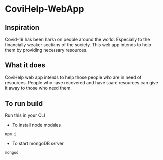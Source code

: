 # CoviHelp-WebApp
## Inspiration
Covid-19 has been harsh on people around the world. Especially to the financially weaker sections of the society. This web app intends to help them by providing necessary resources.

## What it does
CoviHelp web app intends to help those people who are in need of resources. People who have recovered and have spare resources can give it away to those who need them.

## To run build
Run this in your CLI
- To install node modules
```
npm i 
```
- To start mongoDB server 
```
mongod 
```
